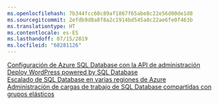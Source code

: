 ```yaml
---
ms.openlocfilehash: 7b344fcc60c89af1867f65abe8c22e56d00de1d8
ms.sourcegitcommit: 2efdb9d8a8f8a2c1914bd545a8c22ae6fe0f463b
ms.translationtype: HT
ms.contentlocale: es-ES
ms.lasthandoff: 07/15/2019
ms.locfileid: "68281126"
---
```

[Configuración de Azure SQL Database con la API de administración][1]   
[Deploy WordPress powered by SQL Database][4]   
[Escalado de SQL Database en varias regiones de Azure][2]   
[Administración de cargas de trabajo de SQL Database compartidas con grupos elásticos][3]

[1]: https://github.com/Azure-Samples/sql-database-java-manage-db
[2]: https://github.com/Azure-Samples/sql-database-java-manage-sql-databases-across-regions
[3]: ../java-sdk-manage-sql-elastic-pools.md
[4]: https://github.com/Azure-Samples/app-service-java-manage-data-connections-for-web-apps